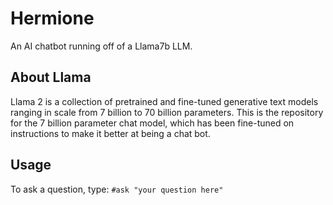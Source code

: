 # Hermione
An AI chatbot running off of a Llama7b LLM.

## About Llama
Llama 2 is a collection of pretrained and fine-tuned generative text models ranging in scale from 7 billion to 70 billion parameters. This is the repository for the 7 billion parameter chat model, which has been fine-tuned on instructions to make it better at being a chat bot.

## Usage
To ask a question, type:
`#ask "your question here"`